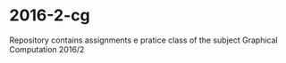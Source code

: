 # 2016-2-cg
Repository contains assignments e pratice class of the subject Graphical Computation 2016/2
